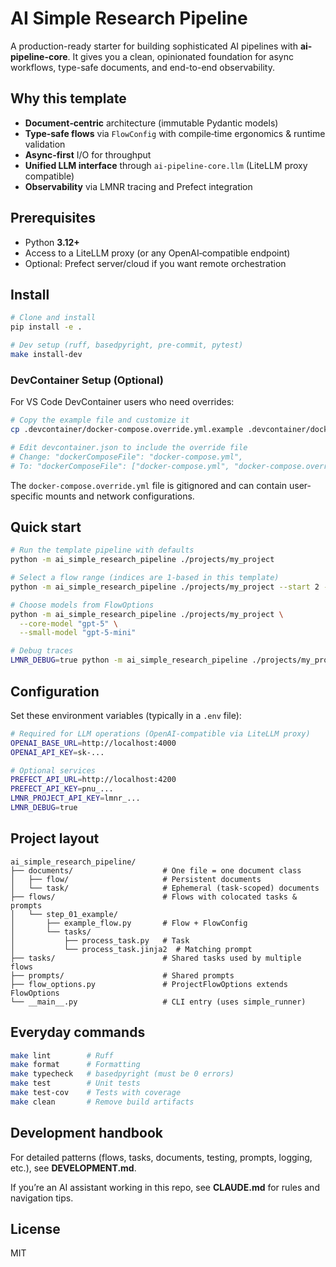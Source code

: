 # AI Simple Research Pipeline

A production-ready starter for building sophisticated AI pipelines with **ai-pipeline-core**. It gives you a clean, opinionated foundation for async workflows, type-safe documents, and end-to-end observability.

## Why this template

* **Document‑centric** architecture (immutable Pydantic models)
* **Type‑safe flows** via `FlowConfig` with compile‑time ergonomics & runtime validation
* **Async‑first** I/O for throughput
* **Unified LLM interface** through `ai-pipeline-core.llm` (LiteLLM proxy compatible)
* **Observability** via LMNR tracing and Prefect integration

## Prerequisites

* Python **3.12+**
* Access to a LiteLLM proxy (or any OpenAI‑compatible endpoint)
* Optional: Prefect server/cloud if you want remote orchestration

## Install

```bash
# Clone and install
pip install -e .

# Dev setup (ruff, basedpyright, pre-commit, pytest)
make install-dev
```

### DevContainer Setup (Optional)

For VS Code DevContainer users who need overrides:

```bash
# Copy the example file and customize it
cp .devcontainer/docker-compose.override.yml.example .devcontainer/docker-compose.override.yml

# Edit devcontainer.json to include the override file
# Change: "dockerComposeFile": "docker-compose.yml",
# To: "dockerComposeFile": ["docker-compose.yml", "docker-compose.override.yml"],
```

The `docker-compose.override.yml` file is gitignored and can contain user-specific mounts and network configurations.

## Quick start

```bash
# Run the template pipeline with defaults
python -m ai_simple_research_pipeline ./projects/my_project

# Select a flow range (indices are 1-based in this template)
python -m ai_simple_research_pipeline ./projects/my_project --start 2 --end 3

# Choose models from FlowOptions
python -m ai_simple_research_pipeline ./projects/my_project \
  --core-model "gpt-5" \
  --small-model "gpt-5-mini"

# Debug traces
LMNR_DEBUG=true python -m ai_simple_research_pipeline ./projects/my_project
```

## Configuration

Set these environment variables (typically in a `.env` file):

```bash
# Required for LLM operations (OpenAI-compatible via LiteLLM proxy)
OPENAI_BASE_URL=http://localhost:4000
OPENAI_API_KEY=sk-...

# Optional services
PREFECT_API_URL=http://localhost:4200
PREFECT_API_KEY=pnu_...
LMNR_PROJECT_API_KEY=lmnr_...
LMNR_DEBUG=true
```

## Project layout

```
ai_simple_research_pipeline/
├── documents/                    # One file = one document class
│   ├── flow/                     # Persistent documents
│   └── task/                     # Ephemeral (task-scoped) documents
├── flows/                        # Flows with colocated tasks & prompts
│   └── step_01_example/
│       ├── example_flow.py       # Flow + FlowConfig
│       └── tasks/
│           ├── process_task.py   # Task
│           └── process_task.jinja2  # Matching prompt
├── tasks/                        # Shared tasks used by multiple flows
├── prompts/                      # Shared prompts
├── flow_options.py               # ProjectFlowOptions extends FlowOptions
└── __main__.py                   # CLI entry (uses simple_runner)
```

## Everyday commands

```bash
make lint        # Ruff
make format      # Formatting
make typecheck   # basedpyright (must be 0 errors)
make test        # Unit tests
make test-cov    # Tests with coverage
make clean       # Remove build artifacts
```

## Development handbook

For detailed patterns (flows, tasks, documents, testing, prompts, logging, etc.), see **DEVELOPMENT.md**.

If you’re an AI assistant working in this repo, see **CLAUDE.md** for rules and navigation tips.

## License

MIT
